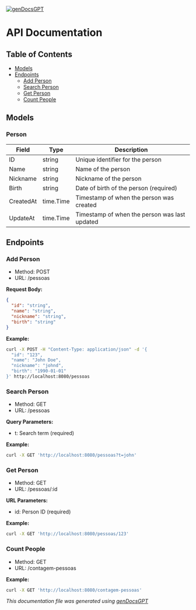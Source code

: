 [![genDocsGPT](https://img.shields.io/badge/Doc%20generated%20by-genDocsGPT-blue)](https://github.com/marco-rosner/genDocsGPT)

# API Documentation

## Table of Contents
- [Models](#models)
- [Endpoints](#endpoints)
  - [Add Person](#add-person)
  - [Search Person](#search-person)
  - [Get Person](#get-person)
  - [Count People](#count-people)

## Models
### Person
| Field      | Type      | Description                                |
|------------|-----------|--------------------------------------------|
| ID         | string    | Unique identifier for the person            |
| Name       | string    | Name of the person                          |
| Nickname   | string    | Nickname of the person                      |
| Birth      | string    | Date of birth of the person (required)      |
| CreatedAt  | time.Time | Timestamp of when the person was created    |
| UpdateAt   | time.Time | Timestamp of when the person was last updated |

## Endpoints

### Add Person
- Method: POST
- URL: /pessoas

**Request Body:**
```json
{
  "id": "string",
  "name": "string",
  "nickname": "string",
  "birth": "string"
}
```

**Example:**
```bash
curl -X POST -H "Content-Type: application/json" -d '{
  "id": "123",
  "name": "John Doe",
  "nickname": "johnd",
  "birth": "1990-01-01"
}' http://localhost:8080/pessoas
```

### Search Person
- Method: GET
- URL: /pessoas

**Query Parameters:**
- t: Search term (required)

**Example:**
```bash
curl -X GET 'http://localhost:8080/pessoas?t=john'
```

### Get Person
- Method: GET
- URL: /pessoas/:id

**URL Parameters:**
- id: Person ID (required)

**Example:**
```bash
curl -X GET 'http://localhost:8080/pessoas/123'
```

### Count People
- Method: GET
- URL: /contagem-pessoas

**Example:**
```bash
curl -X GET 'http://localhost:8080/contagem-pessoas'
```

*This documentation file was generated using [genDocsGPT](https://github.com/marco-rosner/genDocsGPT)*